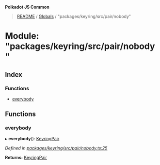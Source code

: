 **Polkadot JS Common**

> [README](../README.md) / [Globals](../globals.md) / "packages/keyring/src/pair/nobody"

# Module: "packages/keyring/src/pair/nobody"

## Index

### Functions

* [everybody](_packages_keyring_src_pair_nobody_.md#everybody)

## Functions

### everybody

▸ **everybody**(): [KeyringPair](../interfaces/_packages_keyring_src_types_.keyringpair.md)

*Defined in [packages/keyring/src/pair/nobody.ts:25](https://github.com/polkadot-js/common/blob/975103fd/packages/keyring/src/pair/nobody.ts#L25)*

**Returns:** [KeyringPair](../interfaces/_packages_keyring_src_types_.keyringpair.md)
